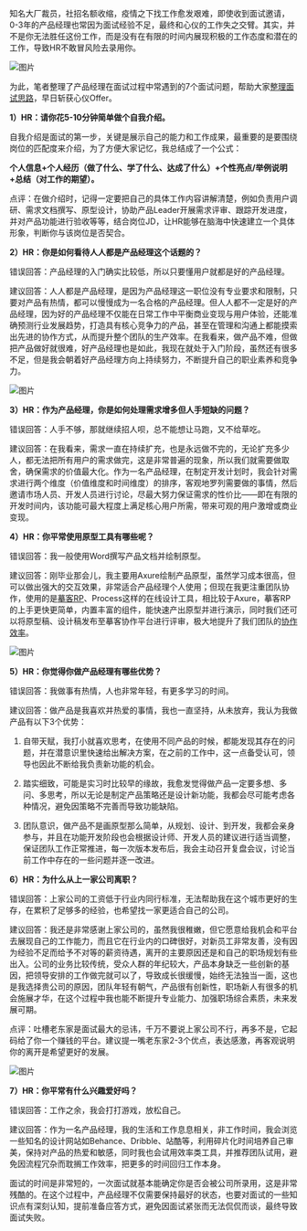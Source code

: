 知名大厂裁员，社招名额收缩，疫情之下找工作愈发艰难，即使收到面试邀请，0-3年的产品经理也常因为面试经验不足，最终和心仪的工作失之交臂。其实，并不是你无法胜任这份工作，而是没有在有限的时间内展现积极的工作态度和潜在的工作，导致HR不敢冒风险去录用你。  

![图片](https://p3-juejin.byteimg.com/tos-cn-i-k3u1fbpfcp/5e2e5703faa8495fbd91a8ad83885d1e~tplv-k3u1fbpfcp-zoom-1.image)

为此，笔者整理了产品经理在面试过程中常遇到的7个面试问题，帮助大家[整理面试思路](https://www.mockplus.cn/rp-event/?hmsr=juejin)，早日斩获心仪Offer。

**1）HR：请你花5-10分钟简单做个自我介绍。**

自我介绍是面试的第一步，关键是展示自己的能力和工作成果，最重要的是要围绕岗位的匹配度来介绍，为了方便大家记忆，我总结成了一个公式：

**个人信息+个人经历（做了什么、学了什么、达成了什么）+个性亮点/举例说明+总结（对工作的期望）。**

点评：在做介绍时，记得一定要把自己的具体工作内容讲解清楚，例如负责用户调研、需求文档撰写、原型设计，协助产品Leader开展需求评审、跟踪开发进度，并对产品功能进行验收等等，结合岗位JD，让HR能够在脑海中快速建立一个具体形象，判断你与该岗位是否契合。

**2）HR：你是如何看待人人都是产品经理这个话题的？**

错误回答：产品经理的入门确实比较低，所以只要懂用户就都是好的产品经理。

建议回答：人人都是产品经理，是因为产品经理这一职位没有专业要求和限制，只要对产品有热情，都可以慢慢成为一名合格的产品经理。但人人都不一定是好的产品经理，因为好的产品经理不仅能在日常工作中平衡商业变现与用户体验，还能准确预测行业发展趋势，打造具有核心竞争力的产品，甚至在管理和沟通上都能摸索出先进的协作方式，从而提升整个团队的生产效率。在我看来，做产品不难，但做把产品做好就很难，好产品经理也是如此，我现在就处于入门阶段，虽然还有很多不足，但是我会朝着好产品经理方向上持续努力，不断提升自己的职业素养和竞争力。

![图片](https://p3-juejin.byteimg.com/tos-cn-i-k3u1fbpfcp/65d6fe52f7904514bcd1c367519520f3~tplv-k3u1fbpfcp-zoom-1.image)

  

**3）HR：作为产品经理，你是如何处理需求增多但人手短缺的问题？**  

错误回答：人手不够，那就继续招人呗，总不能想让马跑，又不给草吃。

建议回答：在我看来，需求一直在持续扩充，也是永远做不完的，无论扩充多少人，都无法把所有用户的需求做完，这是非常普遍的现象，所以我们就需要做取舍，确保需求的价值最大化。作为一名产品经理，在制定开发计划时，我会针对需求进行两个维度（价值维度和时间维度）的排序，客观地罗列需要做的事情，然后邀请市场人员、开发人员进行讨论，尽最大努力保证需求的性价比——即在有限的开发时间内，该功能可最大程度上满足核心用户所需，带来可观的用户激增或商业变现。

**4）HR：你平常使用原型工具有哪些呢？**

错误回答：我一般使用Word撰写产品文档并绘制原型。

建议回答：刚毕业那会儿，我主要用Axure绘制产品原型，虽然学习成本很高，但可以做出强大的交互效果，非常适合产品经理个人使用；但现在我更注重团队协作，使用的是[摹客RP](https://www.mockplus.cn/rp-event/?hmsr=juejin)、Process这样的在线设计工具，相比较于Axure，摹客RP的上手更快更简单，内置丰富的组件，能快速产出原型并进行演示，同时我们还可以将原型稿、设计稿发布至摹客协作平台进行评审，极大地提升了我们团队的[协作效率](https://www.mockplus.cn/rp-event/?hmsr=juejin)。

![图片](https://p3-juejin.byteimg.com/tos-cn-i-k3u1fbpfcp/e1d383ce746f43b09d76a26364922174~tplv-k3u1fbpfcp-zoom-1.image)

  

**5）HR：你觉得你做产品经理有哪些优势？**

错误回答：我做事有热情，人也非常年轻，有更多学习的时间。

建议回答：做产品是我喜欢并热爱的事情，我也一直坚持，从未放弃，我认为我做产品有以下3个优势：

1.  自带天赋，我打小就喜欢思考，在使用不同产品的时候，都能发现其存在的问题，并在潜意识里快速给出解决方案，在之前的工作中，这一点备受认可，领导也因此不断给我负责新功能的机会。
    
2.  踏实细致，可能是实习时比较早的缘故，我愈发觉得做产品一定要多想、多问、多思考，所以无论是制定产品策略还是设计新功能，我都会尽可能考虑各种情况，避免因策略不完善而导致功能缺陷。
    
3.  团队意识，做产品不是画原型那么简单，从规划、设计、到开发，我都会亲身参与，并且在功能开发阶段也会根据设计师、开发人员的建议进行适当调整，保证团队工作正常推进，每一次版本发布后，我会主动召开复盘会议，讨论当前工作中存在的一些问题并逐一改进。
    
      
    

**6）HR：为什么从上一家公司离职？**

错误回答：上家公司的工资低于行业内同行标准，无法帮助我在这个城市更好的生存，在累积了足够多的经验，也希望找一家更适合自己的公司。

建议回答：我还是非常感谢上家公司的，虽然我很稚嫩，但它愿意给我机会和平台去展现自己的工作能力，而且它在行业内的口碑很好，对新员工非常友善，没有因为经验不足而给予不对等的薪资待遇，离开的主要原因还是和自己的职场规划有些出入。公司的业务比较传统，受众人群的年纪较大，产品本身缺乏一些创新的基因，把领导安排的工作做完就可以了，导致成长很缓慢，始终无法独当一面，这也是我选择贵公司的原因，团队年轻有朝气，产品很有创新性，职场新人有很多的机会施展才华，在这个过程中我也能不断提升专业能力、加强职场综合素质，未来发展可期。

点评：吐槽老东家是面试最大的忌讳，千万不要说上家公司不行，再多不是，它起码给了你一个赚钱的平台。建议提一嘴老东家2-3个优点，表达感激，再客观说明你的离开是希望更好的发展。

![图片](https://p3-juejin.byteimg.com/tos-cn-i-k3u1fbpfcp/4b0e085545ce43a6b3eb42c895708436~tplv-k3u1fbpfcp-zoom-1.image)

  

**7）HR：你平常有什么兴趣爱好吗？**

错误回答：工作之余，我会打打游戏，放松自己。

建议回答：作为一名产品经理，我的生活和工作息息相关，非工作时间，我会浏览一些知名的设计网站如Behance、Dribble、站酷等，利用碎片化时间培养自己审美，保持对产品的热爱和敏感，同时我也会试用效率类工具，并推荐团队试用，避免因流程冗杂而耽搁工作效率，把更多的时间回归工作本身。

面试的时间是非常短的，一次面试就基本能确定你是否会被公司所录用，这是非常残酷的。在这个过程中，产品经理不仅需要保持最好的状态，也要对面试的一些知识点有深刻认知，提前准备应答方式，避免因面试紧张而无法侃侃而谈，最终导致面试失败。
